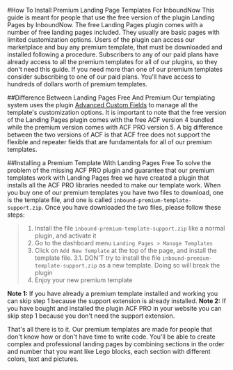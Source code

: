 #How To Install Premium Landing Page Templates For InboundNow
This guide is meant for people that use the free version of the plugin Landing Pages by InboundNow. The free Landing Pages plugin comes with a number of free landing pages included. They usually are basic pages with limited customization options. Users of the plugin can access our marketplace and buy any premium template, that must be downloaded and installed following a procedure. Subscribers to any of our paid plans have already access to all the premium templates for all of our plugins, so they don't need this guide. If you need more than one of our premium templates consider subscribing to one of our paid plans. You'll have access to hundreds of dollars worth of premium templates.

##Difference Between Landing Pages Free And Premium
Our templating system uses the plugin [Advanced Custom Fields](http://www.advancedcustomfields.com/) to manage all the template's customization options. It is important to note that the free version of the Landing Pages plugin comes with the free ACF version 4 bundled while the premium version comes with ACF PRO version 5. A big difference between the two versions of ACF is that ACF free does not support the flexible and repeater fields that are fundamentals for all of our premium templates.

##Installing a Premium Template With Landing Pages Free
To solve the problem of the missing ACF PRO plugin and guarantee that our premium templates work with Landing Pages free we have created a plugin that installs all the ACF PRO libraries needed to make our template work. When you buy one of our premium templates you have two files to download, one is the template file, and one is called `inbound-premium-template-support.zip`.
Once you have downloaded the two files, please follow these steps:
> 1. Install the file `inbound-premium-template-support.zip` like a normal plugin, and activate it
> 2. Go to the dashboard menu `Landing Pages > Manage Templates`
> 3. Click on `Add New Template` at the top of the page, and install the template file.
> 3.1. DON'T try to install the file `inbound-premium-template-support.zip` as a new template. Doing so will break the plugin
> 4. Enjoy your new premium template

**Note 1:** If you have already a premium template installed and working you can skip step 1 because the support extension is already installed.
**Note 2:** If you have bought and installed the plugin ACF PRO in your website you can skip step 1 because you don't need the support extension.

That's all there is to it. Our premium templates are made for people that don't know how or don't have time to write code. You'll be able to create complex and professional landing pages by combining sections in the order and number that you want like Lego blocks, each section with different colors, text and pictures.

